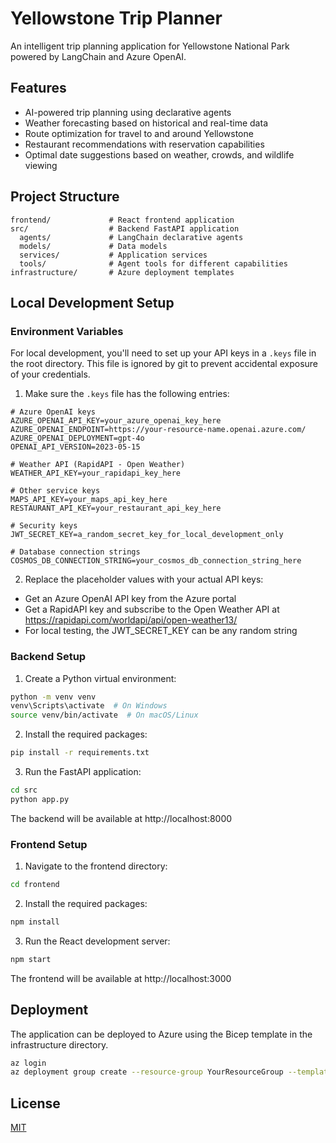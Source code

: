 # Yellowstone Trip Planner

An intelligent trip planning application for Yellowstone National Park powered by LangChain and Azure OpenAI.

## Features

- AI-powered trip planning using declarative agents
- Weather forecasting based on historical and real-time data
- Route optimization for travel to and around Yellowstone
- Restaurant recommendations with reservation capabilities
- Optimal date suggestions based on weather, crowds, and wildlife viewing

## Project Structure

```
frontend/             # React frontend application
src/                  # Backend FastAPI application
  agents/             # LangChain declarative agents
  models/             # Data models
  services/           # Application services
  tools/              # Agent tools for different capabilities
infrastructure/       # Azure deployment templates
```

## Local Development Setup

### Environment Variables

For local development, you'll need to set up your API keys in a `.keys` file in the root directory. This file is ignored by git to prevent accidental exposure of your credentials.

1. Make sure the `.keys` file has the following entries:

```
# Azure OpenAI keys
AZURE_OPENAI_API_KEY=your_azure_openai_key_here
AZURE_OPENAI_ENDPOINT=https://your-resource-name.openai.azure.com/
AZURE_OPENAI_DEPLOYMENT=gpt-4o
OPENAI_API_VERSION=2023-05-15

# Weather API (RapidAPI - Open Weather)
WEATHER_API_KEY=your_rapidapi_key_here

# Other service keys
MAPS_API_KEY=your_maps_api_key_here
RESTAURANT_API_KEY=your_restaurant_api_key_here

# Security keys
JWT_SECRET_KEY=a_random_secret_key_for_local_development_only

# Database connection strings
COSMOS_DB_CONNECTION_STRING=your_cosmos_db_connection_string_here
```

2. Replace the placeholder values with your actual API keys:

- Get an Azure OpenAI API key from the Azure portal
- Get a RapidAPI key and subscribe to the Open Weather API at https://rapidapi.com/worldapi/api/open-weather13/
- For local testing, the JWT_SECRET_KEY can be any random string

### Backend Setup

1. Create a Python virtual environment:

```bash
python -m venv venv
venv\Scripts\activate  # On Windows
source venv/bin/activate  # On macOS/Linux
```

2. Install the required packages:

```bash
pip install -r requirements.txt
```

3. Run the FastAPI application:

```bash
cd src
python app.py
```

The backend will be available at http://localhost:8000

### Frontend Setup

1. Navigate to the frontend directory:

```bash
cd frontend
```

2. Install the required packages:

```bash
npm install
```

3. Run the React development server:

```bash
npm start
```

The frontend will be available at http://localhost:3000

## Deployment

The application can be deployed to Azure using the Bicep template in the infrastructure directory.

```bash
az login
az deployment group create --resource-group YourResourceGroup --template-file infrastructure/main.bicep
```

## License

[MIT](LICENSE)